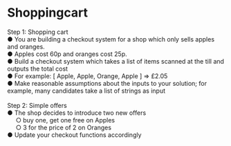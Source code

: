 # Shoppingcart

Step 1: Shopping cart<br> 
● You are building a checkout system for a shop which only sells apples and
oranges.
<br>● Apples cost 60p and oranges cost 25p.
<br>● Build a checkout system which takes a list of items scanned at the till and outputs
the total cost
<br>● For example: [ Apple, Apple, Orange, Apple ] => £2.05
<br>● Make reasonable assumptions about the inputs to your solution; for example, many
candidates take a list of strings as input
<br><br>Step 2: Simple offers
<br>● The shop decides to introduce two new offers
<br>&nbsp;&nbsp;&nbsp;&nbsp;&nbsp;○ buy one, get one free on Apples
<br>&nbsp;&nbsp;&nbsp;&nbsp;&nbsp;○ 3 for the price of 2 on Oranges
<br>● Update your checkout functions accordingly
